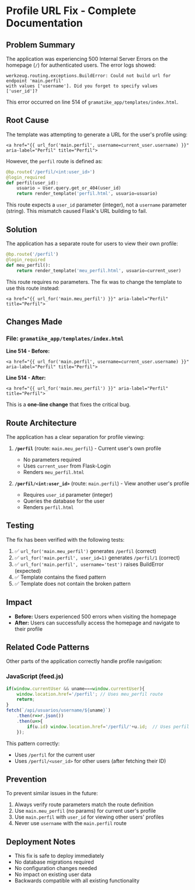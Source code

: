 # Profile URL Fix - Complete Documentation

## Problem Summary

The application was experiencing 500 Internal Server Errors on the homepage (`/`) for authenticated users. The error logs showed:

```
werkzeug.routing.exceptions.BuildError: Could not build url for endpoint 'main.perfil' 
with values ['username']. Did you forget to specify values ['user_id']?
```

This error occurred on line 514 of `gramatike_app/templates/index.html`.

## Root Cause

The template was attempting to generate a URL for the user's profile using:

```jinja2
<a href="{{ url_for('main.perfil', username=current_user.username) }}" aria-label="Perfil" title="Perfil">
```

However, the `perfil` route is defined as:

```python
@bp.route('/perfil/<int:user_id>')
@login_required
def perfil(user_id):
    usuario = User.query.get_or_404(user_id)
    return render_template('perfil.html', usuario=usuario)
```

This route expects a `user_id` parameter (integer), not a `username` parameter (string). This mismatch caused Flask's URL building to fail.

## Solution

The application has a separate route for users to view their own profile:

```python
@bp.route('/perfil')
@login_required
def meu_perfil():
    return render_template('meu_perfil.html', usuario=current_user)
```

This route requires no parameters. The fix was to change the template to use this route instead:

```jinja2
<a href="{{ url_for('main.meu_perfil') }}" aria-label="Perfil" title="Perfil">
```

## Changes Made

### File: `gramatike_app/templates/index.html`

**Line 514 - Before:**
```jinja2
<a href="{{ url_for('main.perfil', username=current_user.username) }}" aria-label="Perfil" title="Perfil">
```

**Line 514 - After:**
```jinja2
<a href="{{ url_for('main.meu_perfil') }}" aria-label="Perfil" title="Perfil">
```

This is a **one-line change** that fixes the critical bug.

## Route Architecture

The application has a clear separation for profile viewing:

1. **`/perfil`** (route: `main.meu_perfil`) - Current user's own profile
   - No parameters required
   - Uses `current_user` from Flask-Login
   - Renders `meu_perfil.html`

2. **`/perfil/<int:user_id>`** (route: `main.perfil`) - View another user's profile
   - Requires `user_id` parameter (integer)
   - Queries the database for the user
   - Renders `perfil.html`

## Testing

The fix has been verified with the following tests:

1. ✅ `url_for('main.meu_perfil')` generates `/perfil` (correct)
2. ✅ `url_for('main.perfil', user_id=1)` generates `/perfil/1` (correct)
3. ✅ `url_for('main.perfil', username='test')` raises BuildError (expected)
4. ✅ Template contains the fixed pattern
5. ✅ Template does not contain the broken pattern

## Impact

- **Before:** Users experienced 500 errors when visiting the homepage
- **After:** Users can successfully access the homepage and navigate to their profile

## Related Code Patterns

Other parts of the application correctly handle profile navigation:

### JavaScript (feed.js)
```javascript
if(window.currentUser && uname===window.currentUser){ 
    window.location.href='/perfil'; // Uses meu_perfil route
    return; 
} 
fetch(`/api/usuarios/username/${uname}`)
    .then(r=>r.json())
    .then(u=>{ 
        if(u.id) window.location.href='/perfil/'+u.id;  // Uses perfil route with user_id
    });
```

This pattern correctly:
- Uses `/perfil` for the current user
- Uses `/perfil/<user_id>` for other users (after fetching their ID)

## Prevention

To prevent similar issues in the future:

1. Always verify route parameters match the route definition
2. Use `main.meu_perfil` (no params) for current user's profile
3. Use `main.perfil` with `user_id` for viewing other users' profiles
4. Never use `username` with the `main.perfil` route

## Deployment Notes

- This fix is safe to deploy immediately
- No database migrations required
- No configuration changes needed
- No impact on existing user data
- Backwards compatible with all existing functionality
